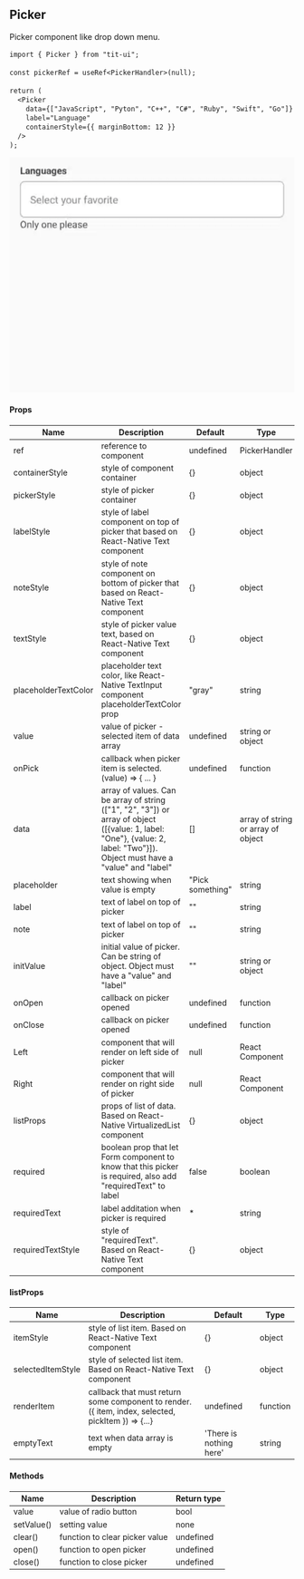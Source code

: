 ## Picker 
Picker component like drop down menu.

```tsx
import { Picker } from "tit-ui";

const pickerRef = useRef<PickerHandler>(null);

return (
  <Picker
    data={["JavaScript", "Pyton", "C++", "C#", "Ruby", "Swift", "Go"]}
    label="Language"
    containerStyle={{ marginBottom: 12 }}
  />
);
```

![alt picker](https://github.com/blnaxblachbl/tit-ui/blob/main/gifs/picker.gif?raw=true)

#### Props
Name | Description | Default | Type
------|-------------|----------|-----------
ref | reference to component | undefined | PickerHandler
containerStyle | style of component container | {} | object
pickerStyle | style of picker container | {} | object
labelStyle | style of label component on top of picker that based on React-Native Text component | {} | object
noteStyle | style of note component on bottom of picker that based on React-Native Text component | {} | object
textStyle | style of picker value text, based on React-Native Text component | {} | object
placeholderTextColor | placeholder text color, like React-Native TextInput component placeholderTextColor prop | "gray" | string
value | value of picker - selected item of data array | undefined | string or object
onPick | callback when picker item is selected. (value) => { ... } | undefined | function
data | array of values. Can be array of string (["1", "2", "3"]) or array of object ([{value: 1, label: "One"}, {value: 2, label: "Two"}]). Object must have a "value" and "label" | [] | array of string or array of object
placeholder | text showing when value is empty | "Pick something" | string
label | text of label on top of picker | "" | string
note | text of label on top of picker | "" | string
initValue | initial value of picker. Can be string of object. Object must have a "value" and "label" | "" | string or object
onOpen | callback on picker opened | undefined | function
onClose | callback on picker opened | undefined | function
Left | component that will render on left side of picker | null | React Component
Right | component that will render on right side of picker | null | React Component
listProps | props of list of data. Based on React-Native VirtualizedList component | {} | object
required | boolean prop that let Form component to know that this picker is required, also add "requiredText" to label | false | boolean
requiredText | label additation when picker is required | * | string
requiredTextStyle | style of "requiredText". Based on React-Native Text component | {} | object 

#### listProps
Name | Description | Default | Type
------|-------------|----------|-----------
itemStyle | style of list item. Based on React-Native Text component | {} | object
selectedItemStyle | style of selected list item. Based on React-Native Text component | {} | object
renderItem | callback that must return some component to render. ({ item, index, selected, pickItem }) => {...} | undefined | function
emptyText | text when data array is empty | 'There is nothing here' | string

#### Methods
Name | Description | Return type
------|-------------|----------
value | value of radio button | bool
setValue() | setting value | none
clear() | function to clear picker value | undefined | function
open() | function to open picker | undefined | function
close() | function to close picker | undefined | function
